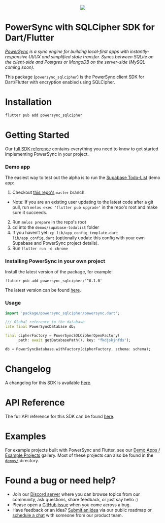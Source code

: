<p align="center">
  <a href="https://www.powersync.com" target="_blank"><img src="https://github.com/powersync-ja/.github/assets/7372448/d2538c43-c1a0-4c47-9a76-41462dba484f"/></a>
</p>

# PowerSync with SQLCipher SDK for Dart/Flutter

_[PowerSync](https://www.powersync.com) is a sync engine for building local-first apps with instantly-responsive UI/UX and simplified state transfer. Syncs between SQLite on the client-side and Postgres or MongoDB on the server-side (MySQL coming soon)._

This package (`powersync_sqlcipher`) is the PowerSync client SDK for Dart/Flutter with encryption enabled using SQLCipher.

# Installation

```bash
flutter pub add powersync_sqlcipher
```

# Getting Started

Our [full SDK reference](https://docs.powersync.com/client-sdk-references/flutter) contains everything you need to know to get started implementing PowerSync in your project.

### Demo app

The easiest way to test out the alpha is to run the [Supabase Todo-List](./demos/supabase-todolist) demo app:

1. Checkout [this repo's](https://github.com/powersync-ja/powersync.dart/tree/master) `master` branch.

- Note: If you are an existing user updating to the latest code after a git pull, run `melos exec 'flutter pub upgrade'` in the repo's root and make sure it succeeds.

2. Run `melos prepare` in the repo's root
3. cd into the `demos/supabase-todolist` folder
4. If you haven’t yet: `cp lib/app_config_template.dart lib/app_config.dart` (optionally update this config with your own Supabase and PowerSync project details).
5. Run `flutter run -d chrome`

### Installing PowerSync in your own project

Install the latest version of the package, for example:

```
flutter pub add powersync_sqlcipher:'^0.1.0'
```

The latest version can be found [here](https://pub.dev/packages/powersync_sqlcipher/versions).

### Usage

```Dart
import 'package/powersync_sqlcipher/powersync.dart';

/// Global reference to the database
late final PowerSyncDatabase db;

final cipherFactory = PowerSyncSQLCipherOpenFactory(
      path: await getDatabasePath(), key: "fkdjskjnfds");

db = PowerSyncDatabase.withFactory(cipherFactory, schema: schema);
```

[comment]: # "The sections below need to be updated"

# Changelog

A changelog for this SDK is available [here](https://releases.powersync.com/announcements/flutter-client-sdk).

# API Reference

The full API reference for this SDK can be found [here](https://pub.dev/documentation/powersync/latest/powersync/powersync-library.html).

# Examples

For example projects built with PowerSync and Flutter, see our [Demo Apps / Example Projects](https://docs.powersync.com/resources/demo-apps-example-projects#flutter) gallery. Most of these projects can also be found in the [`demos/`](../demos/) directory.

# Found a bug or need help?

- Join our [Discord server](https://discord.gg/powersync) where you can browse topics from our community, ask questions, share feedback, or just say hello :)
- Please open a [GitHub issue](https://github.com/powersync-ja/powersync.dart/issues) when you come across a bug.
- Have feedback or an idea? [Submit an idea](https://roadmap.powersync.com/tabs/5-roadmap/submit-idea) via our public roadmap or [schedule a chat](https://calendly.com/powersync/powersync-chat) with someone from our product team.
